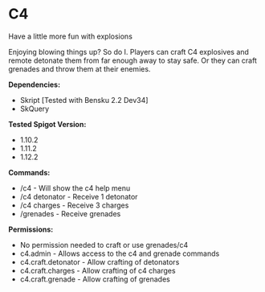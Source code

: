 # C4
Have a little more fun with explosions

Enjoying blowing things up? So do I. Players can craft C4 explosives and remote detonate them from far enough away to stay safe. Or they can craft grenades and throw them at their enemies.

**Dependencies:**
- Skript [Tested with Bensku 2.2 Dev34]
- SkQuery

**Tested Spigot Version:**
- 1.10.2
- 1.11.2
- 1.12.2

**Commands:**
- /c4 - Will show the c4 help menu
- /c4 detonator - Receive 1 detonator
- /c4 charges - Receive 3 charges
- /grenades <number> - Receive grenades

**Permissions:**
- No permission needed to craft or use grenades/c4
- c4.admin - Allows access to the c4 and grenade commands
- c4.craft.detonator - Allow crafting of detonators
- c4.craft.charges - Allow crafting of c4 charges
- c4.craft.grenade - Allow crafting of grenades
